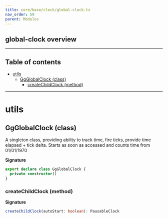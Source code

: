 ```yaml
---
title: core/base/clock/global-clock.ts
nav_order: 59
parent: Modules
---
```


## global-clock overview

---

<h2 class="text-delta">Table of contents</h2>

- [utils](#utils)
  - [GgGlobalClock (class)](#ggglobalclock-class)
    - [createChildClock (method)](#createchildclock-method)

---

# utils

## GgGlobalClock (class)

A singleton class, providing ability to track time, fire ticks, provide time elapsed + tick delta.
Starts as soon as accessed and counts time from 01/01/1970

**Signature**

```ts
export declare class GgGlobalClock {
  private constructor()
}
```

### createChildClock (method)

**Signature**

```ts
createChildClock(autoStart: boolean): PausableClock
```
